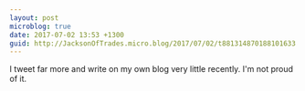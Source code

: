 ```yaml
---
layout: post
microblog: true
date: 2017-07-02 13:53 +1300
guid: http://JacksonOfTrades.micro.blog/2017/07/02/t881314870188101633.html
---
```

I tweet far more and write on my own blog very little recently. I'm not proud of it.

